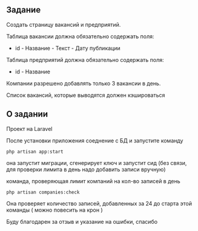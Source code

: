## Задание

Создать страницу вакансий и предприятий.

Таблица вакансии должна обязательно содержать поля:

- id - Название - Текст - Дату публикации

Таблица предприятий должна обязательно содержать поля:

- id - Название

Компании разрешено добавлять только 3 вакансии в день.

Список вакансий, которые выводятся должен кэшироваться

## О задании

Проект на Laravel

После установки приложения соеднение с БД и запустите команду
```shell script
php artisan app:start
```
она запустит миграции, сгенерирует ключ и запустит сид (без связи, для проверки лимита в день надо добавить записи вручную)

команда, проверяющая лимит компаний на кол-во  записей в день
```shell script
php artisan companies:check
```

Она проверяет количество записей, добавленных за 24 до старта этой команды ( можно повесить на крон )

Буду благодарен за отзыв и указание на ошибки, спасибо 
